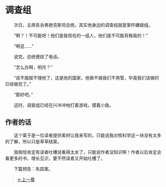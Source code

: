 # 调查组

&#x3000;&#x3000;次日，主席告诉弗铯克斯坦总统，其实他身边的调查组就是案件嫌疑组。

&#x3000;&#x3000;“啊？！不可能吧！他们是我信任的一组人，他们是不可能背叛我的！”

&#x3000;&#x3000;“啊这……”

&#x3000;&#x3000;说完，总统便挂了电话。

&#x3000;&#x3000;“怎么办啊，明月？”

&#x3000;&#x3000;“说不服就不理他了，这是他的国家，他做不做我们不用管，毕竟我们该做的已经做完了。”

&#x3000;&#x3000;“那好吧。”

&#x3000;&#x3000;这时，调查组已经在兴冲冲地打着游戏，摸着小鱼。

## 作者的话

&#x3000;&#x3000;这个案子是一位读者提供素材让我来写的，只能说我对核科学这一块没有太多的了解，所以只是草草结案。

&#x3000;&#x3000;我相信肯定有读者吐槽说看得太水了，只能说作者没知识啊！作者以后肯定会看更多的书，增长见识，要不然读者又开始吐槽了。

&#x3000;&#x3000;下篇预告：失踪案。

> [←上一章](/zh-cn/detective/part2/chapter3.md)

